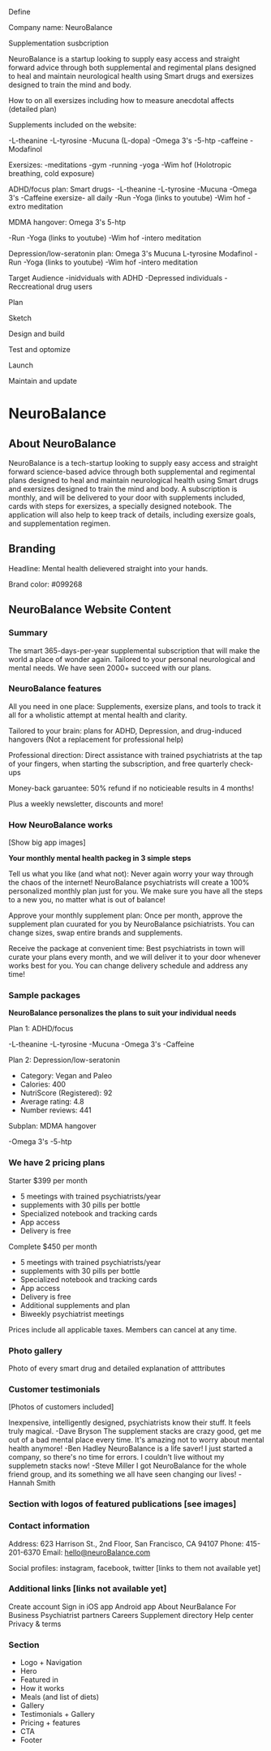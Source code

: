 Define

Company name: NeuroBalance

Supplementation susbcription

NeuroBalance is a startup looking to supply easy access and straight forward advice through both supplemental and regimental plans designed to heal and maintain neurological health using Smart drugs and exersizes designed to train the mind and body.

How to on all exersizes including how to measure anecdotal affects (detailed plan)

Supplements included on the website:

-L-theanine
-L-tyrosine
-Mucuna (L-dopa)
-Omega 3's
-5-htp
-caffeine
-Modafinol

Exersizes:
-meditations
-gym
-running
-yoga
-Wim hof (Holotropic breathing, cold exposure)

ADHD/focus plan:
Smart drugs-
-L-theanine
-L-tyrosine
-Mucuna
-Omega 3's
-Caffeine
exersize-
all daily
-Run
-Yoga (links to youtube)
-Wim hof
-extro meditation

MDMA hangover:
Omega 3's
5-htp

-Run
-Yoga (links to youtube)
-Wim hof
-intero meditation

Depression/low-seratonin plan:
Omega 3's
Mucuna
L-tyrosine
Modafinol
-Run
-Yoga (links to youtube)
-Wim hof
-intero meditation

Target Audience
-inidviduals with ADHD
-Depressed individuals
-Reccreational drug users

Plan

Sketch

Design and build

Test and optomize

Launch

Maintain and update

# NeuroBalance

## About NeuroBalance

NeuroBalance is a tech-startup looking to supply easy access and straight forward science-based advice through both supplemental and regimental plans designed to heal and maintain neurological health using Smart drugs and exersizes designed to train the mind and body. A subscription is monthly, and will be delivered to your door with supplements included, cards with steps for exersizes, a specially designed notebook. The application will also help to keep track of details, including exersize goals, and supplementation regimen.

## Branding

Headline: Mental health delievered straight into your hands.

Brand color: #099268

## NeuroBalance Website Content

### Summary

The smart 365-days-per-year supplemental subscription that will make the world a place of wonder again. Tailored to your personal neurological and mental needs. We have seen 2000+ succeed with our plans.

### NeuroBalance features

All you need in one place: Supplements, exersize plans, and tools to track it all for a wholistic attempt at mental health and clarity.

Tailored to your brain: plans for ADHD, Depression, and drug-induced hangovers (Not a replacement for professional help)

Professional direction: Direct assistance with trained psychiatrists at the tap of your fingers, when starting the subscription, and free quarterly check-ups

Money-back garuantee: 50% refund if no noticieable results in 4 months!

Plus a weekly newsletter, discounts and more!

### How NeuroBalance works

[Show big app images]

**Your monthly mental health packeg in 3 simple steps**

Tell us what you like (and what not): Never again worry your way through the chaos of the internet! NeuroBalance psychiatrists will create a 100% personalized monthly plan just for you. We make sure you have all the steps to a new you, no matter what is out of balance!

Approve your monthly supplement plan: Once per month, approve the supplement plan cuurated for you by NeuroBalance psichiatrists. You can change sizes, swap entire brands and supplements.

Receive the package at convenient time: Best psychiatrists in town will curate your plans every month, and we will deliver it to your door whenever works best for you. You can change delivery schedule and address any time!

### Sample packages

**NeuroBalance personalizes the plans to suit your individual needs**

Plan 1: ADHD/focus

-L-theanine
-L-tyrosine
-Mucuna
-Omega 3's
-Caffeine

Plan 2: Depression/low-seratonin

- Category: Vegan and Paleo
- Calories: 400
- NutriScore (Registered): 92
- Average rating: 4.8
- Number reviews: 441

Subplan: MDMA hangover

-Omega 3's
-5-htp

### We have 2 pricing plans

Starter $399 per month

- 5 meetings with trained psychiatrists/year
- supplements with 30 pills per bottle
- Specialized notebook and tracking cards
- App access
- Delivery is free

Complete $450 per month

- 5 meetings with trained psychiatrists/year
- supplements with 30 pills per bottle
- Specialized notebook and tracking cards
- App access
- Delivery is free
- Additional supplements and plan
- Biweekly psychiatrist meetings

Prices include all applicable taxes. Members can cancel at any time.

### Photo gallery

Photo of every smart drug and detailed explanation of atttributes

### Customer testimonials

[Photos of customers included]

Inexpensive, intelligently designed, psychiatrists know their stuff. It feels truly magical. -Dave Bryson
The supplement stacks are crazy good, get me out of a bad mental place every time. It's amazing not to worry about mental health anymore! -Ben Hadley
NeuroBalance is a life saver! I just started a company, so there's no time for errors. I couldn't live without my supplemetn stacks now! -Steve Miller
I got NeuroBalance for the whole friend group, and its something we all have seen changing our lives! -Hannah Smith

### Section with logos of featured publications [see images]

### Contact information

Address: 623 Harrison St., 2nd Floor, San Francisco, CA 94107
Phone: 415-201-6370
Email: hello@neuroBalance.com

Social profiles: instagram, facebook, twitter [links to them not available yet]

### Additional links [links not available yet]

Create account
Sign in
iOS app
Android app
About NeurBalance
For Business
Psychiatrist partners
Careers
Supplement directory
Help center
Privacy & terms

### Section

- Logo + Navigation
- Hero
- Featured in
- How it works
- Meals (and list of diets)
- Gallery
- Testimonials + Gallery
- Pricing + features
- CTA
- Footer
